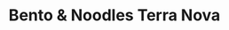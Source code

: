 ---
layout: place
title: "Bento & Noodles Terra Nova"
permalink: /california/chula-vista/bento-noodles-terra-nova.html
stateAbbr: CA
stateName: California
cityName: Chula Vista
place_id: ChIJKaTH0DhO2YARVR-mSOPSMR0
photos:
  - name: >-
      places/ChIJKaTH0DhO2YARVR-mSOPSMR0/photos/AeeoHcIv9O9cAp_gnMtPnL93mupKShfEuEtx-xbMn0iHCk4i0_QrQOfE4jL9HfmyFTLbZDBeZq7IN3W1ZUHmyJVrybVbBXJzBmpkSocE0wARCF3bCzyh45pzg1XvhZ3F9RpGiJl9Lc9KnD69HNVdKbK5LKmliDTkCUe1Oa6LbCov3wck7qKfDdr4NRX8oq5Xbh4fdk8pSDzml2G8PPqcbcPVEDTCtiizrPhmP6duwG2D_WxxkhZG5luLI-fiee8F53wAozSbsiHchtL0elbKYFU09na3bSlPYvzdNDkaTaIpuNYB4KomSnhfeaztVo1FSsLNngiLZ_0mlQWFyQYoPc0o4QbxgMrTXlaX2yIlMHtKcI4x3_X_Xe03MIyttguIQnoaa07UJSbv7_RS0EUDP03HTrKGEdnXSORKQ6h56ZOasuiTNgC6
    widthPx: 3024
    heightPx: 4032
    authorAttributions:
      - displayName: John-Paul Bwary
        uri: https://maps.google.com/maps/contrib/110043401675471585677
        photoUri: >-
          https://lh3.googleusercontent.com/a-/ALV-UjWdqcOrb4xNTG69v1bWJzfVHaSTlojtx-uSs7Oz_C0KbMegvWsQ=s100-p-k-no-mo
    flagContentUri: >-
      https://www.google.com/local/imagery/report/?cb_client=maps_api_places.places_api&image_key=!1e10!2sCIHM0ogKEICAgIDzk-DktQE&hl=en-US
    googleMapsUri: >-
      https://www.google.com/maps/place//data=!3m4!1e2!3m2!1sCIHM0ogKEICAgIDzk-DktQE!2e10!4m2!3m1!1s0x80d94e38d0c7a429:0x1d31d2e348a61f55
  - name: >-
      places/ChIJKaTH0DhO2YARVR-mSOPSMR0/photos/AeeoHcKknybrJf-hwFVxBK3YYK-rr0jwmO4qUITmwOdNSBTdFDpNd0IHvktLDLmFcNFJ-nYZbBLynfBQBTSfZhQ_8UvLoC-qme84vyedq71S-NzRw6OGypw8p0r_NER_es3pTijs6jrB-pjIk99AlZstfzmIMj7FmcrcLGO85OK_KKHCguvu2VlvbevoW2z0K5j_ay4NCJFTMaLPC-O5ptW2O95AtW0mBYuHSXXaSWx4IQyvYrA4QpUYDIMkuIeYMWTyy8iBwxQwEgGiR-ZSxR8uiqBNLOiOJKEPGij7nLScMD7XeRt2IBwpi7wzZbINKKmRCDryDO1F-gYSqrexRx6UzmW6QzMkL1dRXF8bocqrZPautKK-U4Db7dfaVaYnner227SinV2bahE_JWt_S-UewP3ZuPRPT94oxlsE28MAIGU
    widthPx: 2048
    heightPx: 1152
    authorAttributions:
      - displayName: Lourdes Araiza
        uri: https://maps.google.com/maps/contrib/102977651508945297967
        photoUri: >-
          https://lh3.googleusercontent.com/a-/ALV-UjUiK0T7lWNrPs7mrbeph5PRoAvppKrgikQVETFx-dLFJXfl8IQogA=s100-p-k-no-mo
    flagContentUri: >-
      https://www.google.com/local/imagery/report/?cb_client=maps_api_places.places_api&image_key=!1e10!2sCIHM0ogKEICAgIDE_LrfAQ&hl=en-US
    googleMapsUri: >-
      https://www.google.com/maps/place//data=!3m4!1e2!3m2!1sCIHM0ogKEICAgIDE_LrfAQ!2e10!4m2!3m1!1s0x80d94e38d0c7a429:0x1d31d2e348a61f55
  - name: >-
      places/ChIJKaTH0DhO2YARVR-mSOPSMR0/photos/AeeoHcL5Bvqzslm2vercwEqz4_U9cIqvkSlQSfKIHbSbnP034ZQcVuzmX27abXO98tOW8HReiXjMJMP75VbArCS137tONS1_k9AN7vBMK34vkXV9AGvAa4pbp1628kW9UzTU0d84x4lKIBTDm4vt9jNRU5j5cU0DFzj4PPkD4DW1AhICVJ2Dw7mS6rq5GDnQ0okGQV1stOhbd0I1bMfykOH1KD0N2JQYcoAbXABkCu_HPNzDFnwvacZMZIXxrY2YX00hjs2uSzjU8SCbYnLcuRNtNRWjIW52U4sGb11Urq44y2ySoAhTqi35OxTtGQEgvO3DBe-NLGioRzkkj98t2TQ5r_Ut57RIS7-YKgvsDgTDunG02btYBFQPho-JKiB2YvNzFS00WozHjDPrQi_rmyI-6jE5hokA4b_rGxvHdA8VK8xeNQ
    widthPx: 3024
    heightPx: 4032
    authorAttributions:
      - displayName: John-Paul Bwary
        uri: https://maps.google.com/maps/contrib/110043401675471585677
        photoUri: >-
          https://lh3.googleusercontent.com/a-/ALV-UjWdqcOrb4xNTG69v1bWJzfVHaSTlojtx-uSs7Oz_C0KbMegvWsQ=s100-p-k-no-mo
    flagContentUri: >-
      https://www.google.com/local/imagery/report/?cb_client=maps_api_places.places_api&image_key=!1e10!2sCIHM0ogKEICAgIDzk-DkLQ&hl=en-US
    googleMapsUri: >-
      https://www.google.com/maps/place//data=!3m4!1e2!3m2!1sCIHM0ogKEICAgIDzk-DkLQ!2e10!4m2!3m1!1s0x80d94e38d0c7a429:0x1d31d2e348a61f55
  - name: >-
      places/ChIJKaTH0DhO2YARVR-mSOPSMR0/photos/AeeoHcIz8vQeWClrAwTkt4xrBMzWOuCd1RKU7hUAnotrYt0Z7c9WwF-C230s2IYI4tfmMZnjTGaFgtbhX7cWb4caTJ4mHFlXAkE125dVgJ49_n8RAi6sm5lcXd7oyXPKbzPGiqRZqgBCFXLajuEDxqt4UWagdL2wYYlcCmSxlpzSjUSYTk_W4g304gLp4oy06DQfKzlOT6UOsQydBx0lpvltETEL5Vt5KL57BegiSQnnYYyavCSbRTWReLYTXPrjsDK-zttYKeyuTMTLLXfEKYKkOpI8VmyMRxYSwzgFGbHKDSyXJ7fO3a6J2HJ9GrbyP5vy_NeL0vJzO8KjAZzXGBaC1ckovT4TDXJlccxT2vrGPcqO4uWLPiQC8BRf_R2M4Pva3pobBA5mcRTaOJqLnCZu-MbOgoNEbid8pjdAXMbh0s97Xhs
    widthPx: 1284
    heightPx: 1647
    authorAttributions:
      - displayName: Stephanini R
        uri: https://maps.google.com/maps/contrib/114237487454277562555
        photoUri: >-
          https://lh3.googleusercontent.com/a-/ALV-UjX3jxY6bRKdzEknum5lY6SZ7hVd56Hy6TVabuYrwcQn9WRgrAsj=s100-p-k-no-mo
    flagContentUri: >-
      https://www.google.com/local/imagery/report/?cb_client=maps_api_places.places_api&image_key=!1e10!2sCIHM0ogKEICAgICr4NzYxgE&hl=en-US
    googleMapsUri: >-
      https://www.google.com/maps/place//data=!3m4!1e2!3m2!1sCIHM0ogKEICAgICr4NzYxgE!2e10!4m2!3m1!1s0x80d94e38d0c7a429:0x1d31d2e348a61f55
  - name: >-
      places/ChIJKaTH0DhO2YARVR-mSOPSMR0/photos/AeeoHcKhib5dOVXDMk8L6wfP2mpKTWdZX0Cyz6N8P8AdS7d1ciFiKxeps68C9IoWNCDnVlb0TNmhuPMZfZMBxpvNRRbiLZW9N_4Gd4ZI4HsGuY4MwIqZM_wiqWnV_dbbfojWVVu-XwXZXGHabeB64AtRreTILlE-nVXGTArfyR9tWZiVaw0qsyYi_eEKPNF5o1FEr-aVsCUJDfkwnK7SyGSY7RrcgjTTFSDikDAuglyAQ-sAHJsPbn9QqFXVJ66EDIKN4nmyKViF3Bk1C5-4GcIwUSZbwqOYzP2i_bo2WrSUg4wuwTdM_JgImBiqJpPKm6x3pvH_4gyW4kGlYINK0jUksOeEqpTXOwRpKIlxG2O2woM_c9GnOknUNeywUwwu5dcdO6C3MaD825rjSkyyESU-JxgERDjBbD2iS8v836DOcTdi7yk
    widthPx: 4032
    heightPx: 3024
    authorAttributions:
      - displayName: Trish Ang
        uri: https://maps.google.com/maps/contrib/102804531546734273453
        photoUri: >-
          https://lh3.googleusercontent.com/a-/ALV-UjXhIy5PNtFsYu3zmDG6sRuYr03c1Z0aWYdPNIYkpu0otw-s3qEd=s100-p-k-no-mo
    flagContentUri: >-
      https://www.google.com/local/imagery/report/?cb_client=maps_api_places.places_api&image_key=!1e10!2sCIHM0ogKEICAgIChoprBwgE&hl=en-US
    googleMapsUri: >-
      https://www.google.com/maps/place//data=!3m4!1e2!3m2!1sCIHM0ogKEICAgIChoprBwgE!2e10!4m2!3m1!1s0x80d94e38d0c7a429:0x1d31d2e348a61f55
  - name: >-
      places/ChIJKaTH0DhO2YARVR-mSOPSMR0/photos/AeeoHcJKbFQRpUhabkbZiqjfb9B1K8053jaYGLPFhLLWSXnpckvIZi2llrr_I5VBqK-os-Ux_wVHiJAm2i-2fYsf8sPFDToPKLx0iOhosIbp1sRff_HvaTtTsMmaXYlf87MnKfC9VVShwLzLEXi898sRIUqOugvj-A1NRYi1i6rAdUQxgokHm5zTSx7pdZ4WH47w_Fn4G7wGSrGjNyqHnZPa3URege2sg8_bIikGm0tZAfEpOJIP5Q8pTgDquSfVvcjnuNX1syK-WH9e4lrFDL3IGAmQ8WFxzNRwB6waxIb-7cp1muo1GroTPV5HXAQ7OO88PMBLUrfjvOL_PIjisdjHrTwYZFauIp72xbWQAfmqd2I--jT1j4UoBNmWDblTU5g3eINfZZ4DZAVnHELFBTECrPqvFHOYz__73e5v2A-i70OPiw
    widthPx: 3096
    heightPx: 4128
    authorAttributions:
      - displayName: Laura Mata
        uri: https://maps.google.com/maps/contrib/112008547567344872924
        photoUri: >-
          https://lh3.googleusercontent.com/a-/ALV-UjVHeV8WUV4ET3iV_gSMdnP2c0cNzNS_edTsZqghqBjisJgGiyE=s100-p-k-no-mo
    flagContentUri: >-
      https://www.google.com/local/imagery/report/?cb_client=maps_api_places.places_api&image_key=!1e10!2sCIHM0ogKEICAgIDc8YTveA&hl=en-US
    googleMapsUri: >-
      https://www.google.com/maps/place//data=!3m4!1e2!3m2!1sCIHM0ogKEICAgIDc8YTveA!2e10!4m2!3m1!1s0x80d94e38d0c7a429:0x1d31d2e348a61f55
  - name: >-
      places/ChIJKaTH0DhO2YARVR-mSOPSMR0/photos/AeeoHcLhSqMD7DFgpX84Sr1b_TIuA2Xu962wDTG1cP1zZBlU99Rn9ZREL0y1BKMp57GFQhBbwrNZRMVkXxi9k-XtRU8K5DXjfrVNoSlCvxPNsUoVIpfep-90gt7GVP0GT8UETZ8wQEGh-qpkWk_AatjQEiNAbMRXFBXg_0YShCJK7rZtyIVMgeiXA6G0_aHDrwMSRhkZQbU50C2szFJZLF7K5H5QZElWA8ufs_s7jrLQwFyxPAMPVT77yL3amLG3m1nS6UL0K0g8nDJORZBp-Kq5pfu5HvLUq3kD75MYyCXZJJqWyGiTJZL-wZUFrdtPg_DuDDh3e1a63wFCyLV2bHeXKbd5mxdpSVdKPr08BD0bselTjZ8QHNXu1qk6dmxT3wRqLDGkf7nvKAa_LOfdDf07fODi50W3TqhSN5JPqK1gexreOH6J
    widthPx: 3000
    heightPx: 4000
    authorAttributions:
      - displayName: Giovanna
        uri: https://maps.google.com/maps/contrib/105906384584433507459
        photoUri: >-
          https://lh3.googleusercontent.com/a-/ALV-UjVTct5saCCo7jw-XFKjmWy0e6BeQB4EErn7LPbgRIvgjrDMowdSQA=s100-p-k-no-mo
    flagContentUri: >-
      https://www.google.com/local/imagery/report/?cb_client=maps_api_places.places_api&image_key=!1e10!2sCIHM0ogKEICAgICOw6bs-wE&hl=en-US
    googleMapsUri: >-
      https://www.google.com/maps/place//data=!3m4!1e2!3m2!1sCIHM0ogKEICAgICOw6bs-wE!2e10!4m2!3m1!1s0x80d94e38d0c7a429:0x1d31d2e348a61f55
  - name: >-
      places/ChIJKaTH0DhO2YARVR-mSOPSMR0/photos/AeeoHcLpN6ARnFKCVuuFOzjdr1WoZlx4T0SJzl4Sd2zSRMW4m7vSg9E30mtkSjB1JExlUvoG40dJyyeZgYFbQMS8sMEAkH8bN0Ohr4zUbgMmBOIe4YAzSN4RQbCJSo-QRE3XIeiS7U8xJwRudFZrY1sGJPDpr46D4OM69OnAauKPC7wBdqtSu5ZKOu-LnqQLhadro41gfhS21El88XHsphNuM6CrnyoGAol_g36WvIplxk5wqGBu7a0Z4lU9_g6EKmYwUQverxDdptkdMYflYCzOCJ7tief-ZsPmiymrgbKk_tBjFo9mGB-J-pwBCddF1gjiI0KTyrrmPE78fcrIpxBqpRPNTW6V_DKMGUie5MPWGk9buGPetd5gCoakGT-o22Gz1rHR0tzAWrgh9zMht18IRXJnB9rpGQrUzCMOR-UijA8
    widthPx: 4032
    heightPx: 3024
    authorAttributions:
      - displayName: John-Paul Bwary
        uri: https://maps.google.com/maps/contrib/110043401675471585677
        photoUri: >-
          https://lh3.googleusercontent.com/a-/ALV-UjWdqcOrb4xNTG69v1bWJzfVHaSTlojtx-uSs7Oz_C0KbMegvWsQ=s100-p-k-no-mo
    flagContentUri: >-
      https://www.google.com/local/imagery/report/?cb_client=maps_api_places.places_api&image_key=!1e10!2sCIHM0ogKEICAgIDzk-DkDQ&hl=en-US
    googleMapsUri: >-
      https://www.google.com/maps/place//data=!3m4!1e2!3m2!1sCIHM0ogKEICAgIDzk-DkDQ!2e10!4m2!3m1!1s0x80d94e38d0c7a429:0x1d31d2e348a61f55
  - name: >-
      places/ChIJKaTH0DhO2YARVR-mSOPSMR0/photos/AeeoHcIEPzL0XIkskIgfkgGo1oKtKXnhsxJs40SIzfJZjSYGzD6jpquXNCIFdrGNRSSo9nxE12KtD7qsgQopfVmyXU3aRrPv754Lcno1NW5vywxBOR0FNuCXLz5VxGLR332X5EF2LYVYzMXEeqFgrcCuvqqnY2Z_JXq_ZCrCZztcfkT7Ze1WCJd2vK-U3zlkleDKVvsXmbyIz7gj8iMfMfEMcKM84nbONvOfyHKHYqLnOfjqGOf1XR6ZCYzEQbl0k7gfyu4_SJClksaDuT6Bti4GuDUdzTwi6AvzlH2yhkcSVDPZiriR924-CFsqEEUeHKFezCHxFiNFayKQZw_qu2FNuhPChi89XYKz1daWYl-mivh0etR9ILcDVSK9VURmxtkK0cfHhm78a6tpL9WlwnzMYsPbtOIZy-t5da1YwYiVx_z7mw
    widthPx: 3024
    heightPx: 4032
    authorAttributions:
      - displayName: Shideler Bennett
        uri: https://maps.google.com/maps/contrib/116015850802278825056
        photoUri: >-
          https://lh3.googleusercontent.com/a-/ALV-UjUveETE2tcSggB38LgvPFslK5LHgMYhaRGQJ5ymIrd0tnwJLfzV=s100-p-k-no-mo
    flagContentUri: >-
      https://www.google.com/local/imagery/report/?cb_client=maps_api_places.places_api&image_key=!1e10!2sCIHM0ogKEICAgICx85r2eg&hl=en-US
    googleMapsUri: >-
      https://www.google.com/maps/place//data=!3m4!1e2!3m2!1sCIHM0ogKEICAgICx85r2eg!2e10!4m2!3m1!1s0x80d94e38d0c7a429:0x1d31d2e348a61f55
  - name: >-
      places/ChIJKaTH0DhO2YARVR-mSOPSMR0/photos/AeeoHcKVz55qxxIztkBQW4Zh797n-8MUIfun-conYAdDejTdabeLyudDCVyNUkBM-KUvXbOyDuDmOA0IujJXdFWU8FisKrw6UtWqgvCF7MMDl3rpaoCkvw0AEDlWB7kNY2o65nL5DvghR22KBQ8E7AQQXX30PF5A-KY-jizG6MOQ1vOV4gFW4jUnahAs74veVS-GtcnVa_7PFQvHah_EWV3_qPlf_X6eHQ0cbe0-mrgtqYLw0iCH65hJLzblEEgt5Kc5kMF4CKEtJ63lh-tOQNcYCIHU4OXIx8_c-iVTI_kXui78u19Re9rXM8I9gmph87oFgg6nyWkP30yfQUbKV0J9VtnuDUdpjYafqI1seGgyS9ddGTa9Vhg80UHfbgaQMFX0V3L3Od91HRZ8S4HHqdoxqFPPrqC8HpvMfn0JWKnTzppk-Ow5
    widthPx: 4032
    heightPx: 3024
    authorAttributions:
      - displayName: John-Paul Bwary
        uri: https://maps.google.com/maps/contrib/110043401675471585677
        photoUri: >-
          https://lh3.googleusercontent.com/a-/ALV-UjWdqcOrb4xNTG69v1bWJzfVHaSTlojtx-uSs7Oz_C0KbMegvWsQ=s100-p-k-no-mo
    flagContentUri: >-
      https://www.google.com/local/imagery/report/?cb_client=maps_api_places.places_api&image_key=!1e10!2sCIHM0ogKEICAgIDzk-Dk9QE&hl=en-US
    googleMapsUri: >-
      https://www.google.com/maps/place//data=!3m4!1e2!3m2!1sCIHM0ogKEICAgIDzk-Dk9QE!2e10!4m2!3m1!1s0x80d94e38d0c7a429:0x1d31d2e348a61f55
address: 386 E H St, Chula Vista, CA 91910, USA
street: 386 E H St
city: Chula Vista
state: CA
zip: '91910'
country: USA
neighborhood: Terra Nova
latitude: '32.638670'
longitude: '-117.049183'
accessibility_options:
  wheelchairAccessibleParking: true
  wheelchairAccessibleEntrance: true
  wheelchairAccessibleRestroom: true
  wheelchairAccessibleSeating: true
business_status: OPERATIONAL
name: Bento & Noodles Terra Nova
google_maps_links:
  directionsUri: >-
    https://www.google.com/maps/dir//''/data=!4m7!4m6!1m1!4e2!1m2!1m1!1s0x80d94e38d0c7a429:0x1d31d2e348a61f55!3e0
  placeUri: https://maps.google.com/?cid=2103694374576987989
  writeAReviewUri: >-
    https://www.google.com/maps/place//data=!4m3!3m2!1s0x80d94e38d0c7a429:0x1d31d2e348a61f55!12e1
  reviewsUri: >-
    https://www.google.com/maps/place//data=!4m4!3m3!1s0x80d94e38d0c7a429:0x1d31d2e348a61f55!9m1!1b1
  photosUri: >-
    https://www.google.com/maps/place//data=!4m3!3m2!1s0x80d94e38d0c7a429:0x1d31d2e348a61f55!10e5
primary_type: Sushi Restaurant
opening_hours:
  regular: null
  current: null
secondary_opening_hours:
  regular:
    weekdayDescriptions: null
    type: null
  current:
    weekdayDescriptions: null
    type: null
phone: null
price_level: null
price_range: null
rating: null
rating_count: 0
website: null
description: null
reviews: null
parking_options: null
payment_options: null
allow_dogs: null
curbside_pickup: null
delivery: null
dine_in: null
good_for_children: null
good_for_groups: null
good_for_sports: null
live_music: null
menu_for_children: null
outdoor_seating: null
reservable: null
restroom: null
serves_beer: null
serves_breakfast: null
serves_brunch: null
serves_cocktails: null
serves_coffee: null
serves_dinner: null
serves_dessert: null
serves_lunch: null
serves_vegetarian_food: null
serves_wine: null
takeout: null

---